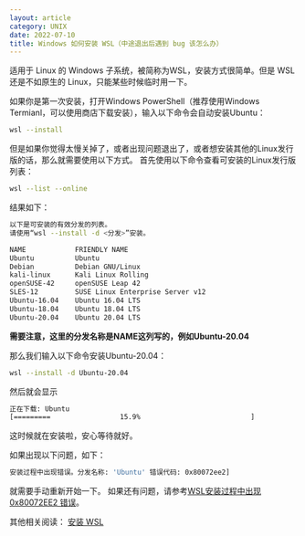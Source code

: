 ```yaml
---
layout: article
category: UNIX
date: 2022-07-10
title: Windows 如何安装 WSL（中途退出后遇到 bug 该怎么办）
---
```

<!-- excerpt-start -->
适用于 Linux 的 Windows 子系统，被简称为WSL，安装方式很简单。但是 WSL 还是不如原生的 Linux，只能某些时候临时用一下。

如果你是第一次安装，打开Windows PowerShell（推荐使用Windows Termianl，可以使用商店下载安装），输入以下命令会自动安装Ubuntu：

```bash
wsl --install
```

但是如果你觉得太慢关掉了，或者出现问题退出了，或者想安装其他的Linux发行版的话，那么就需要使用以下方式。
首先使用以下命令查看可安装的Linux发行版列表：

```bash
wsl --list --online
```

结果如下：

```bash
以下是可安装的有效分发的列表。
请使用“wsl --install -d <分发>”安装。

NAME            FRIENDLY NAME
Ubuntu          Ubuntu
Debian          Debian GNU/Linux
kali-linux      Kali Linux Rolling
openSUSE-42     openSUSE Leap 42
SLES-12         SUSE Linux Enterprise Server v12
Ubuntu-16.04    Ubuntu 16.04 LTS
Ubuntu-18.04    Ubuntu 18.04 LTS
Ubuntu-20.04    Ubuntu 20.04 LTS
```

**需要注意，这里的分发名称是NAME这列写的，例如Ubuntu-20.04**

那么我们输入以下命令安装Ubuntu-20.04：

```bash
wsl --install -d Ubuntu-20.04
```

然后就会显示

```bash
正在下载: Ubuntu
[=========                 15.9%                           ]
```

这时候就在安装啦，安心等待就好。

如果出现以下问题，如下：

```bash
安装过程中出现错误。分发名称: 'Ubuntu' 错误代码: 0x80072ee2]
```

就需要手动重新开始一下。
如果还有问题，请参考[WSL安装过程中出现 0x80072EE2 错误](https://answers.microsoft.com/zh-hans/windows/forum/all/wsl%E5%AE%89%E8%A3%85%E8%BF%87%E7%A8%8B%E4%B8%AD/50b58e55-2b71-4465-afa4-d9ec8831d055)。

其他相关阅读：
[安装 WSL](https://docs.microsoft.com/zh-cn/windows/wsl/install)
